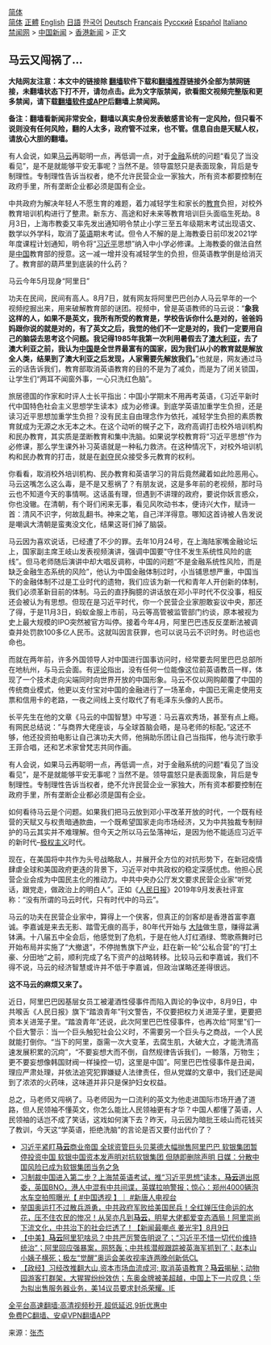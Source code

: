  <!-- 面包屑导航 --> <div class="breadcrumb"><!-- GTranslate: https://gtranslate.io/ -->  <div class="switcher notranslate">  <div class="selected">  <a href="#" onclick="return false;"> 简体</a>  </div>  <div class="option">  <a href="https://www.bannedbook.org" onclick="doGTranslate('zh-CN|zh-CN');jQuery('div.switcher div.selected a').html(jQuery(this).html());return false;" title="简体中文" class="nturl selected"> 简体</a>  <a href="https://www.bannedbook.org/zh-tw/" onclick="doGTranslate('zh-CN|zh-TW');jQuery('div.switcher div.selected a').html(jQuery(this).html());return false;" title="繁體中文" class="nturl"> 正體</a>  <a href="https://www.bannedbook.org/en/" onclick="doGTranslate('zh-CN|en');jQuery('div.switcher div.selected a').html(jQuery(this).html());return false;" title="English" class="nturl"> English</a>  <a href="https://www.bannedbook.org/ja/" onclick="doGTranslate('zh-CN|ja');jQuery('div.switcher div.selected a').html(jQuery(this).html());return false;" title="日本語" class="nturl"> 日語</a>  <a href="https://www.bannedbook.org/ko/" onclick="doGTranslate('zh-CN|ko');jQuery('div.switcher div.selected a').html(jQuery(this).html());return false;" title="한국어" class="nturl"> 한국어</a>  <a href="https://www.bannedbook.org/de/" onclick="doGTranslate('zh-CN|de');jQuery('div.switcher div.selected a').html(jQuery(this).html());return false;" title="Deutsch" class="nturl"> Deutsch</a>  <a href="https://www.bannedbook.org/fr/" onclick="doGTranslate('zh-CN|fr');jQuery('div.switcher div.selected a').html(jQuery(this).html());return false;" title="Français" class="nturl"> Français</a>  <a href="https://www.bannedbook.org/ru/" onclick="doGTranslate('zh-CN|ru');jQuery('div.switcher div.selected a').html(jQuery(this).html());return false;" title="Русский" class="nturl"> Русский</a>  <a href="https://www.bannedbook.org/es/" onclick="doGTranslate('zh-CN|es');jQuery('div.switcher div.selected a').html(jQuery(this).html());return false;" title="Español" class="nturl"> Español</a>  <a href="https://www.bannedbook.org/it/" onclick="doGTranslate('zh-CN|it');jQuery('div.switcher div.selected a').html(jQuery(this).html());return false;" title="Italiano" class="nturl"> Italiano</a>  </div>  </div>      <div class='breadcrumb-sub'><!-- Breadcrumb NavXT 6.3.0 --> <a href="https://www.bannedbook.org/" class="home">禁闻网</a> &gt; <a href="https://www.bannedbook.org/bnews/cnnews/" class="category">中国新闻</a> &gt; <a href="https://www.bannedbook.org/bnews/cnnews/hknews/" class="category">香港新闻</a> &gt; 正文</div></div><h2>马云又闯祸了…</h2> <p class="notice"><b>大陆网友注意：本文中的链接除 <a href="https://github.com/bannedbook/fanqiang" >翻墙</a>软件下载和<a href="https://github.com/killgcd/justmysocks/blob/master/README.md">翻墙推荐</a>链接外全部为禁网链接，未翻墙状态下打不开，请勿点击。此为文字版禁闻，欲看图文视频完整版和更多禁闻，请下载<a href="https://github.com/bannedbook/fanqiang">翻墙软件或APP</a>后翻墙上禁闻网。</p><p>备注：翻墙看新闻非常安全，翻墙以真实身份发表敏感言论有一定风险，但只看不说则没有任何风险，翻的人太多，政府管不过来，也不管。信息自由是天赋人权，请放心大胆的翻墙。</b></p>  <div class="entry"> <p id="summary">有人会说，如果<a href="https://www.bannedbook.org/bnews/tag/%e9%a9%ac%e4%ba%91/" class="st_tag internal_tag" rel="tag" title="标签 马云 下的日志">马云</a>再聪明一点，再低调一点，对于<a href="https://www.bannedbook.org/bnews/tag/%E9%87%91%E8%9E%8D/" class="st_tag internal_tag" rel="tag" title="标签 金融 下的日志">金融</a>系统的问题“看见了当没看见”，是不是就能够平安无事呢？当然不是。领导震怒只是表面现象，背后是专制理性。专制理性告诉当权者，绝不允许民营企业一家独大，所有资本都要控制在政府手里，所有垄断企业都必须是国有企业。</p> <p>中共政府为解决年轻人不愿生育的难题，着力减轻学生和家长的<a href="https://www.bannedbook.org/bnews/tag/%e6%95%99%e8%82%b2/" class="st_tag internal_tag" rel="tag" title="标签 教育 下的日志">教育</a>负担，对校外教育培训机构进行了整肃。新东方、高途和好未来等教育培训巨头面临生死劫。8月3日，上海市教委又率先发出通知明令禁止小学三至五年级期末考试出现语文、数学以外学科，取消了<a href="https://www.bannedbook.org/bnews/tag/%E8%8B%B1%E8%AF%AD/" class="st_tag internal_tag" rel="tag" title="标签 英语 下的日志">英语</a>期末考试。但令人不解的是上海教委日前印发2021学年度课程计划通知，明令将“<a href="https://www.bannedbook.org/bnews/tag/%e4%b9%a0%e8%bf%91%e5%b9%b3/" class="st_tag internal_tag" rel="tag" title="标签 习近平 下的日志">习近平</a>思想”纳入中小学必修课。上海教委的做法自然是<span class='wp_keywordlink_affiliate'><a href="https://www.bannedbook.org/" title="中国" target="_blank">中国</a></span>教育部的授意。这一减一增并没有减轻学生的负担，但英语教学倒是给消灭了。教育部的葫芦里到底装的什么药？</p> <p>马云今年5月现身“阿里日”</p> <p>功夫在民间，民间有高人。8月7日，就有网友将阿里巴巴创办人马云早年的一个视频挖掘出来，用来破解教育部的谜团。视频中，曾是英语教师的马云说：“<strong>象我这样的人，如果不是英文，我所有所受的教育是，学校告诉你什么是对的，爸爸妈妈跟你说的就是对的，有了英文之后，我觉的他们不一定是对的，我们一定要用自己的脑袋去思考这个问题。我记得1985年我第一次利用暑假去了<a href="https://www.bannedbook.org/bnews/tag/%e6%be%b3%e5%a4%a7%e5%88%a9%e4%ba%9a/" class="st_tag internal_tag" rel="tag" title="标签 澳大利亚 下的日志">澳大利亚</a>，去了澳大利亚之前，我认为<a href="https://www.bannedbook.org/bnews/tag/%E4%B8%AD%E5%9B%BD/" class="st_tag internal_tag" rel="tag" title="标签 中国 下的日志">中国</a>是全世界最富有的国家，因为我们从小的教育就是解放全人类，结果到了澳大利亚之后发现，人家需要先解放我们。</strong>”也就是，网友通过马云的话告诉我们，教育部取消英语教育的目的不是为了减负，而是为了闭关锁国，让学生们“两耳不闻窗外事，一心只洗红色脑”。</p>  <p>旅居德国的作家和时评人士长平指出：中国小学期末不用再考英语，《习近平新时代中国特色社会主义思想学生读本》成为必修课。到底学英语加重学生负担，还是读习近平思想加重学生负担？没有民主自由理念作为依托，减轻学生负担的素质教育就成为无源之水无本之木。在这个动听的幌子之下，政府高调打击校外培训机构和民办教育，其实质是垄断教育和集中洗脑。如果说学校教育将“习近平思想”作为必修课，那么学生课外补习英语就是一种私力救济。在这种情况下，对校外培训机构和民办教育的打击，就是在<span class='wp_keywordlink'><a href="https://www.bannedbook.org/forum2/topic21.html" title="《剥夺》 黄建民 著" target="_blank">剥夺</a></span>民众接受多元教育的权利。</p> <p>你看看，取消校外培训机构、民办教育和英语学习的背后竟然藏着如此险恶用心。马云这嘴怎么这么毒，是不是又惹祸了？有朋友说，这是多年前的老视频，那时马云也不知道今天的事情啊。这话虽有理，但遇到不讲理的政府，要说你妖言惑众，你也没辙。在清朝，有个哥们闲来无事，看见风吹动书本，便诗兴大作，赋诗一首：清风不识字，何故乱翻书。神来之笔，自己洋洋得意。哪知这首诗被人告发说是嘲讽大清朝是蛮夷没文化，结果这哥们掉了脑袋。</p> <p>马云因为喜欢说话，已经遭了不少的罪。去年10月24号，在上海陆家嘴金融论坛上，国家副主席王岐山发表视频演讲，强调中国要“守住不发生系统性风险的底线”。但马老师随后演讲中却大唱反调称，中国的问题“不是金融系统性风险，而是缺乏金融生态系统的风险”，他认为中国金融体制过时，小当铺思想严重，中国当下的金融体制不过是工业时代的遗物，我们应该为新一代和青年人开创新的体制，我们必须革新目前的体制。马云的直抒胸臆的讲话放在邓小平时代不仅没事，相反还会被认为有思想。但现在是习近平时代，你一个民营企业家胆敢妄议中央，那还了得，于是11月3日，蚂蚁金服上市前，马云等高管被监管部门约谈，原本被视为史上最大规模的IPO突然被官方叫停。接着今年4月，阿里巴巴违反反垄断法被调查并处罚款100多亿人民币。这就叫因言获罪，也可以说马云不识时务。时也运也命也。</p> <p>而就在两年前，许多外国领导人对中国进行国事访问时，经常要去阿里巴巴总部所在地杭州，与马云会面。有<span class='wp_keywordlink_affiliate'><a href="https://www.bannedbook.org/bnews/comments/" title="新闻评论" target="_blank">评论</a></span>指出，没有任何一位能像这位前英语教员一样，体现了一个技术走向尖端同时向世界开放的中国形象。马云不仅以网购颠覆了中国的传统商业模式，他更以支付宝对中国的金融进行了一场革命，中国已无需走使用支票和信用卡的老路，一夜之间线上支付取代了有毛泽东头像的人民币。</p>  <p>长平先生在他的文章《马云的中国智慧》中写道：马云喜欢秀场，甚至有点上瘾。有网民总结说：&#8221;与商界大佬座谈，与全球首脑会晤，是马老师的标配。&#8221;这还不够，他还投资拍电影让自己演功夫大师，他捐助乐团让自己当指挥，他与流行歌手王菲合唱，还和艺术家曾梵志共同作画。</p> <p>有人会说，如果马云再聪明一点，再低调一点，对于金融系统的问题“看见了当没看见”，是不是就能够平安无事呢？当然不是。领导震怒只是表面现象，背后是专制理性。专制理性告诉当权者，绝不允许民营企业一家独大，所有资本都要控制在政府手里，所有垄断企业都必须是国有企业。</p> <p>如何看待马云是个问题。如果我们把马云放到邓小平改革开放的时代，一个既有经营的天赋又与权贵暗通款曲，一个既希望国家走向市场经济，又为中共独裁专制辩护的马云其实并不难理解。但今天之所以马云坠落神坛，是因为他不能适应习近平的新时代&#8211;<span class='wp_keywordlink'><a href="https://www.bannedbook.org/forum2/topic223.html" title="极权主义与现代民主" target="_blank">极权主义</a></span>时代。</p> <p>现在，在美国将中共作为头号战略敌人，并展开全方位的对抗形势下，在新冠疫情肆虐全球和美国政府更迭的背景下，习近平对中共政权的稳定深感忧虑。他担心民营企业会成为中国民主化的推动力。中共中央办公厅发文要求民营企业家“听党话，跟党走，做政治上的明白人”。正如《<span class='wp_keywordlink'><a href="https://www.bannedbook.org/forum2/topic109.html" title="透视人民日报" target="_blank">人民日报</a></span>》2019年9月发表社评宣称：“没有所谓的马云时代，只有时代中的马云”。</p>  <p>马云的功夫在民营企业家中，算得上一个侠客，但真正的剑客却是香港首富李嘉诚。李嘉诚是来去无影、踏雪无痕的高手，80年代开始与 <span class='wp_keywordlink_affiliate'><a href="https://www.bannedbook.org/" title="大陆" target="_blank">大陆</a></span>做生意，赚得盆满钵满。十八届五中全会后，他感觉到了危机，于是在他人灯红酒绿、莺歌燕舞时已开始布局并实施了“大撤退”，不停抛售旗下产业，赶在新一轮“公私合营”的“打土豪、分田地”之前，顺利完成了名下资产的战略转移。比较马云和李嘉诚，我们不得不说，马云的经济智慧或许并不低于李嘉诚，但政治谋略还差得很远。</p> <p><strong>这不马云的麻烦又来了。</strong></p> <p>近日，阿里巴巴因基层女员工被灌酒性侵事件而陷入舆论的争议中，8月9日，中共喉舌《人民日报》旗下“踏浪青年”刊文警告，不仅要把权力关进笼子里，更要把资本关进笼子里。“踏浪青年”还说，此次阿里巴巴性侵事件，也再次给“阿里”们一个巨大警示：当一个巨头触犯社会公义时，不需要另一个巨头与之商战，一个人民就能打倒你。“当下的阿里，亟需一次大变革，去腐生肌，大破大立，才能洗清高速发展积累的沉疴”，“不要妄想大而不倒，自然规律告诉我们，一鲸落，万物生；更不要妄想像韩国财阀一样操控一切，这里是中国”。阿里巴巴性侵事件是丑闻，理应严肃处理，并依法追究犯罪嫌疑人法律责任，但从党媒的文章中，我们还是闻到了浓浓的火药味，这味道并非只是保护妇女权益。</p> <p>总之，马老师又闯祸了。马老师因为一口流利的英文为他走进国际市场开通了道路，但人民领袖不懂英文，你怎么能比人民领袖更有才华？中国人都懂了英语，人民领袖的话岂不成了笑话，这戏如何演下去？昨天，马云因为暗批王岐山而花钱买了教训，今天这“学英语，拒绝洗脑”的言论是否又要付出代价了？</p>  <ul class='op-related-articles' title='相关阅读'> <li><a href='https://www.bannedbook.org/bnews/comments/20210812/1604995.html' target='_blank'>习近平紧盯<b>马云</b>商业帝国 全球资管巨头贝莱德大幅抛售阿里巴巴 软银集团暂停投资中国 软银中国资本发声明对抗软银集团 但随即删除声明 日媒：分散中国风险已成为软银集团当务之急</a></li> <li><a href='https://www.bannedbook.org/bnews/bannedvideo/20210810/1603616.html' target='_blank'>习制裁中国进入第二步？上海禁英语考试，推“习近平思想”读本，<b>马云</b>道出原委，英国BNO，港人中混有中共间谍，英媒拉响警报；惊心：郑州4000辆泡水车空拍照曝光【 #中国透视 】｜ #新唐人电视台</a></li> <li><a href='https://www.bannedbook.org/bnews/comments/20210810/1603413.html' target='_blank'>举国奥运打不过散兵游勇，中共政府军败给美国民兵！全红婵压住命运的水花，压不住农民的惨况！从吴亦凡到<b>马云</b>，明星大佬都爱变态酒局！阿里崇尚下流文化，中共治下的社会烂透了！【新闻最嘲点 姜光宇】8月9日‬</a></li> <li><a href='https://www.bannedbook.org/bnews/bannedvideo/20210810/1603360.html' target='_blank'>【中美】<b>马云</b>阿里犯啥忌？中共严厉警告明说了；“习近平不惜一切代价维持统治”；阿里回应强暴案，网怒轰；中共核潜舰跟踪被英海军抓到了；赵本山小姨子横死；极左“觉醒”奥运会美收视率连两晚创新低CL</a></li> <li><a href='https://www.bannedbook.org/bnews/bannedvideo/20210809/1602987.html' target='_blank'>【政经】习经改推翻大山,资本市场血流成河; 取消英语教育？<b>马云</b>揭秘；动物园游客打群架，大猩猩纷纷效仿；东奥金牌被美超越，中国上下一片叹息；华为拟出售服务器业务，美14议员要求封杀荣耀。IE</a></li> </ul> <p class="texttj"> <a href="https://github.com/bannedbook/fanqiang/wiki/V2ray%E6%9C%BA%E5%9C%BA" target="_blank">全平台高速翻墙:高清视频秒开,超低延迟,9折优惠中</a><br/> <a href="https://github.com/bannedbook/fanqiang/wiki/%E7%A6%81%E9%97%BB%E7%BD%91%E5%AE%89%E5%8D%93%E7%BF%BB%E5%A2%99%E6%96%B0%E9%97%BBAPP" target="_blank">免费PC翻墙、安卓VPN翻墙APP</a></p><p> 来源：<a href="https://www.bannedbook.org/bnews/tag/%e5%bc%a0%e6%9d%b0/" class="st_tag internal_tag" rel="tag" title="标签 张杰 下的日志">张杰</a> </p><a name='sharetosocial'></a>  <div style="margin-bottom:5px;padding-bottom:5px;clear:both"> <div id="archive-pix-1" class="banner-ads"> <!-- AuctionX Display platform tag START --> <div id="26318x728x90x621x_ADSLOT2" clicktrack="%%CLICK_URL_ESC%%"></div> <!-- AuctionX Display platform tag END --> </div> <div id="archive-pix-2" class="banner-ads"> <!-- AuctionX Display platform tag START --> <div id="26315x300x250x621x_ADSLOT2" clicktrack="%%CLICK_URL_ESC%%"></div> <!-- AuctionX Display platform tag END --> </div> </div>  <div id="archive-pix-1" class="banner-ads"> <!-- AuctionX Display platform tag START --> <div id="26318x728x90x621x_ADSLOT3" clicktrack="%%CLICK_URL_ESC%%"></div> <!-- AuctionX Display platform tag END --> </div> </div><!--END ENTRY--> 
